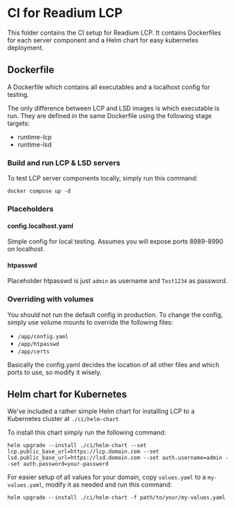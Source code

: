 # CI for Readium LCP

This folder contains the CI setup for Readium LCP. It contains Dockerfiles for each server component and a Helm chart for easy kubernetes deployment.

## Dockerfile
A Dockerfile which contains all executables and a localhost config for testing.

The only difference between LCP and LSD images is which executable is run.
They are defined in the same Dockerfile using the following stage targets:
* runtime-lcp
* runtime-lsd

### Build and run LCP & LSD servers
To test LCP server components locally, simply run this command:
```
docker compose up -d
```

### Placeholders

#### config.localhost.yaml
Simple config for local testing. Assumes you will expose ports 8989-8990 on localhost.

#### htpasswd
Placeholder htpasswd is just `admin` as username and `Test1234` as password.

### Overriding with volumes

You should not run the default config in production. To change the config, simply use volume mounts to override the following files:
* `/app/config.yaml`
* `/app/htpasswd`
* `/app/certs`

Basically the config.yaml decides the location of all other files and which ports to use, so modify it wisely.

## Helm chart for Kubernetes
We've included a rather simple Helm chart for installing LCP to a Kubernetes cluster at `./ci/helm-chart`

To install this chart simply run the following command:

`helm upgrade --install ./ci/helm-chart --set lcp.public_base_url=https://lcp.domain.com --set lsd.public_base_url=https://lsd.domain.com --set auth.username=admin --set auth.password=your-password`

For easier setup of all values for your domain, copy `values.yaml` to a `my-values.yaml`, modify it as needed and run this command:

`helm upgrade --install ./ci/helm-chart -f path/to/your/my-values.yaml`
